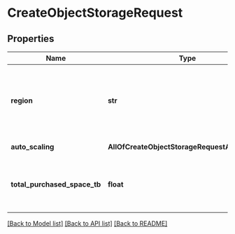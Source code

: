 # CreateObjectStorageRequest

## Properties
Name | Type | Description | Notes
------------ | ------------- | ------------- | -------------
**region** | **str** | Region where the object storage should be located. Default is EU | [default to 'EU']
**auto_scaling** | **AllOfCreateObjectStorageRequestAutoScaling** | Autoscaling settings | [optional] 
**total_purchased_space_tb** | **float** | Amount of purchased / requested object storage in TB. | 

[[Back to Model list]](../README.md#documentation-for-models) [[Back to API list]](../README.md#documentation-for-api-endpoints) [[Back to README]](../README.md)

